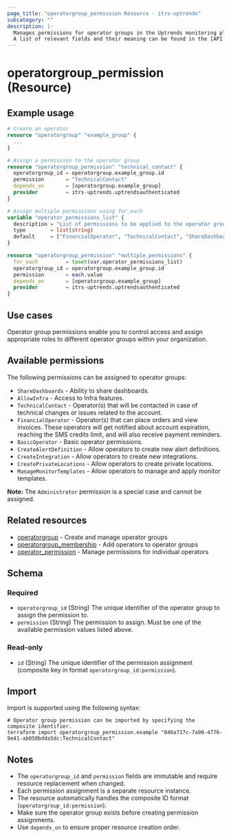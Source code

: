 ```yaml
---
page_title: "operatorgroup_permission Resource - itrs-uptrends"
subcategory: ""
description: |-
  Manages permissions for operator groups in the Uptrends monitoring platform.  
  A list of relevant fields and their meaning can be found in the [API documentation for operator group permissions](https://api.uptrends.com/v4/swagger/index.html?url=/v4/swagger/v1/swagger.json#/OperatorGroup) and the [Uptrends support knowledge base](https://www.uptrends.com/support/kb/account/users/operators/operator-permissions).
---
```


# operatorgroup_permission (Resource)

## Example usage

```terraform
# Create an operator
resource "operatorgroup" "example_group" {
  ...
}

# Assign a permission to the operator group
resource "operatorgroup_permission" "technical_contact" {
  operatorgroup_id = operatorgroup.example_group.id
  permission       = "TechnicalContact"
  depends_on       = [operatorgroup.example_group]
  provider         = itrs-uptrends.uptrendsauthenticated
}

# Assign multiple permissions using for_each
variable "operator_permissions_list" {
  description = "List of permissions to be applied to the operator group"
  type        = list(string)
  default     = ["FinancialOperator", "TechnicalContact", "ShareDashboards"]
}

resource "operatorgroup_permission" "multiple_permissions" {
  for_each         = toset(var.operator_permissions_list)
  operatorgroup_id = operatorgroup.example_group.id
  permission       = each.value
  depends_on       = [operatorgroup.example_group]
  provider         = itrs-uptrends.uptrendsauthenticated
}
```

## Use cases

Operator group permissions enable you to control access and assign appropriate roles to different operator groups within your organization.

## Available permissions

The following permissions can be assigned to operator groups:

- `ShareDashboards` - Ability to share dashboards.
- `AllowInfra` - Access to Infra features.
- `TechnicalContact` - Operator(s) that will be contacted in case of technical changes or issues related to the account.
- `FinancialOperator` - Operator(s) that can place orders and view invoices. These operators will get notified about account expiration, reaching the SMS credits limit, and will also receive payment reminders.
- `BasicOperator` - Basic operator permissions.
- `CreateAlertDefinition` - Allow operators to create new alert definitions.
- `CreateIntegration` - Allow operators to create new integrations.
- `CreatePrivateLocations` - Allow operators to create private locations.
- `ManageMonitorTemplates` - Allow operators to manage and apply monitor templates.

**Note:** The `Administrator` permission is a special case and cannot be assigned.

## Related resources

- [operatorgroup](operatorgroup.md) - Create and manage operator groups
- [operatorgroup_membership](operatorgroup_membership.md) - Add operators to operator groups
- [operator_permission](operator_permission.md) - Manage permissions for individual operators

## Schema

### Required

- `operatorgroup_id` (String) The unique identifier of the operator group to assign the permission to.
- `permission` (String) The permission to assign. Must be one of the available permission values listed above.

### Read-only

- `id` (String) The unique identifier of the permission assignment (composite key in format `operatorgroup_id:permission`).

## Import

Import is supported using the following syntax:

```shell
# Operator group permission can be imported by specifying the composite identifier.
terraform import operatorgroup_permission.example "046a727c-7a90-4776-9e41-ab050bdda5dc:TechnicalContact"
```

## Notes

- The `operatorgroup_id` and `permission` fields are immutable and require resource replacement when changed.
- Each permission assignment is a separate resource instance.
- The resource automatically handles the composite ID format (`operatorgroup_id:permission`).
- Make sure the operator group exists before creating permission assignments.
- Use `depends_on` to ensure proper resource creation order.
